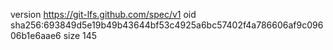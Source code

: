 version https://git-lfs.github.com/spec/v1
oid sha256:693849d5e19b49b43644bf53c4925a6bc57402f4a786606af9c09606b1e6aae6
size 145
